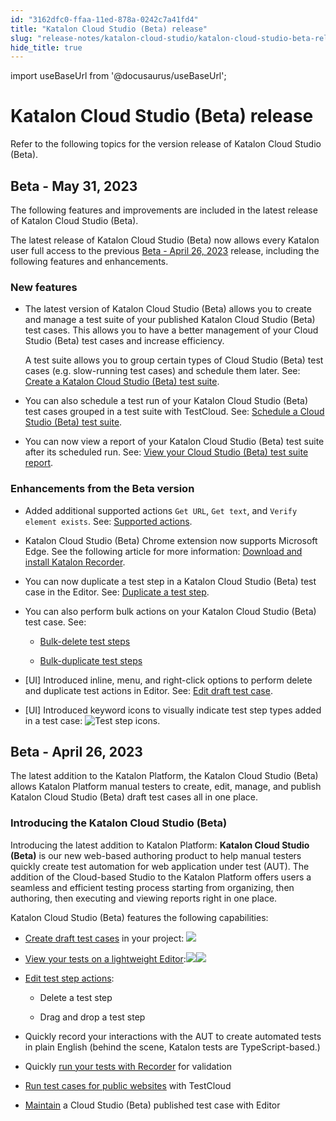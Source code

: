 ```yaml
---
id: "3162dfc0-ffaa-11ed-878a-0242c7a41fd4"
title: "Katalon Cloud Studio (Beta) release"
slug: "release-notes/katalon-cloud-studio/katalon-cloud-studio-beta-release"
hide_title: true
---
```

import useBaseUrl from '@docusaurus/useBaseUrl';


# <a id="concept-3169" class="anchor_top_offset"/><a id="ariaid-title1" class="anchor_top_offset"/>Katalon Cloud Studio (Beta) release

<p xmlns="http://www.w3.org/1999/xhtml" className="p">Refer to the following topics for the version release of <span className="ph">Katalon Cloud Studio (Beta)</span>.</p> 

## <a id="concept-2397" class="anchor_top_offset"/>Beta - May 31, 2023

<p xmlns="http://www.w3.org/1999/xhtml" className="shortdesc">The following features and improvements are included in the latest release of <span className="ph">Katalon Cloud Studio (Beta)</span>.</p> 
<p xmlns="http://www.w3.org/1999/xhtml" className="p">The latest release of <span className="ph">Katalon Cloud Studio (Beta)</span> now allows every Katalon user full access to the previous <a className="xref" href="/docs/release-notes/katalon-cloud-studio/katalon-cloud-studio-beta-release#concept-201">Beta - April 26, 2023</a> release, including the following features and enhancements.</p> 

### New features

<ul xmlns="http://www.w3.org/1999/xhtml" className="ul"><li className="li"><p className="p">The latest version of <span className="ph">Katalon Cloud Studio (Beta)</span> allows you to create and manage a test suite of your published <span className="ph">Katalon Cloud Studio (Beta)</span> test cases. This allows you to have a better management of your <span className="ph">Cloud Studio (Beta)</span> test cases and increase efficiency.</p><p className="p"> A test suite allows you to group certain types of <span className="ph">Cloud Studio (Beta)</span> test cases (e.g. slow-running test cases) and schedule them later. See: <a className="xref" href="/docs/create-tests/create-tests-using-katalon-cloud-studio/create-and-manage-a-test-suite/create-a-katalon-cloud-studio-beta-test-suite">Create a <span className="ph">Katalon Cloud Studio (Beta)</span> test suite</a>.</p></li><li className="li">You can also schedule a test run of your <span className="ph">Katalon Cloud Studio (Beta)</span> test cases grouped in a test suite with <span className="ph">TestCloud</span>. See: <a className="xref" href="/docs/create-tests/create-tests-using-katalon-cloud-studio/execute-cloud-studio-beta-tests/schedule-a-cloud-studio-beta-test-suite"> Schedule a <span className="ph">Cloud Studio (Beta)</span> test suite</a>. </li><li className="li"><p className="p">You can now view a report of your <span className="ph">Katalon Cloud Studio (Beta)</span> test suite after its scheduled run. See: <a className="xref" href="/docs/create-tests/create-tests-using-katalon-cloud-studio/analyze-cloud-studio-beta-tests/view-your-cloud-studio-beta-test-suite-report">View your <span className="ph">Cloud Studio (Beta)</span> test suite report</a>.</p></li></ul> 

### Enhancements from the Beta version

<ul xmlns="http://www.w3.org/1999/xhtml" className="ul"><li className="li"><p className="p">Added additional supported actions <code className="ph codeph">Get URL</code>, <code className="ph codeph">Get text</code>, and <code className="ph codeph">Verify element exists</code>. See: <a className="xref" href="/docs/create-tests/create-tests-using-katalon-cloud-studio/create-and-manage-a-draft-test-case/supported-actions">Supported actions</a>.</p></li><li className="li"><p className="p"><span className="ph">Katalon Cloud Studio (Beta)</span> Chrome extension now supports Microsoft Edge. See the following article for more information: <a className="xref" href="/docs/create-tests/create-tests-using-katalon-cloud-studio/get-started-with-cloud-studio-beta/download-and-install-katalon-recorder">Download and install <span className="ph">Katalon Recorder</span></a>.</p></li><li className="li"><p className="p">You can now duplicate a test step in a <span className="ph">Katalon Cloud Studio (Beta)</span> test case in the Editor. See: <a className="xref" href="/docs/create-tests/create-tests-using-katalon-cloud-studio/create-and-manage-a-draft-test-case/edit-draft-test-case#task-1140">Duplicate a test step</a>.</p></li><li className="li"><p className="p">You can also perform bulk actions on your <span className="ph">Katalon Cloud Studio (Beta)</span> test case. See: </p><ul className="ul"><li className="li"><p className="p"><a className="xref" href="/docs/create-tests/create-tests-using-katalon-cloud-studio/create-and-manage-a-draft-test-case/edit-draft-test-case#task-2842">Bulk-delete test steps</a></p></li><li className="li"><p className="p"><a className="xref" href="/docs/create-tests/create-tests-using-katalon-cloud-studio/create-and-manage-a-draft-test-case/edit-draft-test-case#task-9303">Bulk-duplicate test steps</a></p></li></ul></li><li className="li"><p className="p">[UI] Introduced inline, menu, and right-click options to perform delete and duplicate test actions in Editor. See: <a className="xref" href="/docs/create-tests/create-tests-using-katalon-cloud-studio/create-and-manage-a-draft-test-case/edit-draft-test-case">Edit draft test case</a>.</p></li><li className="li"><p className="p">[UI] Introduced keyword icons to visually indicate test step types added in a test case: <img className="image" width={750} src={useBaseUrl("/f0672b40-fe08-11ed-878a-0242c7a41fd4.png")} alt="Test step icons." /></p></li></ul> 

## <a id="concept-201" class="anchor_top_offset"/>Beta - April 26, 2023

<p xmlns="http://www.w3.org/1999/xhtml" className="shortdesc">The latest addition to the <span className="ph">Katalon Platform</span>, the <span className="ph">Katalon Cloud Studio (Beta)</span> allows Katalon Platform manual testers to create, edit, manage, and publish <span className="ph">Katalon Cloud Studio (Beta)</span> draft test cases all in one place.</p> 

### Introducing the <span xmlns="http://www.w3.org/1999/xhtml" className="ph">Katalon Cloud Studio (Beta)</span> 

<p xmlns="http://www.w3.org/1999/xhtml" className="p">Introducing the latest addition to <span className="ph">Katalon Platform</span>: <strong className="ph b"><span className="ph">Katalon Cloud Studio (Beta)</span></strong> is our new web-based authoring product to help manual testers quickly create test automation for web application under test (AUT). The addition of the Cloud-based Studio to the <span className="ph">Katalon Platform</span> offers users a seamless and efficient testing process starting from organizing, then authoring, then executing and viewing reports right in one place.</p> 
<p xmlns="http://www.w3.org/1999/xhtml" className="p"><span className="ph">Katalon Cloud Studio (Beta)</span> features the following capabilities:</p> 
<ul xmlns="http://www.w3.org/1999/xhtml" className="ul"><li className="li"><p className="p"><a className="xref" href="/docs/create-tests/create-tests-using-katalon-cloud-studio/create-and-manage-a-draft-test-case/create-a-draft-test-case">Create draft test cases</a> in your project: <img className="image" src={useBaseUrl("/4ea45830-e56e-11ed-b480-0242cfbc79b5.png")} /></p></li><li className="li"><p className="p"><a className="xref" href="/docs/create-tests/create-tests-using-katalon-cloud-studio/create-and-manage-a-draft-test-case/edit-draft-test-case">View your tests on a lightweight Editor</a>:<img className="image" src={useBaseUrl("/4eea3ad0-e56e-11ed-b480-0242cfbc79b5.png")} /><img className="image" src={useBaseUrl("/4f725690-e56e-11ed-b480-0242cfbc79b5.png")} /></p></li><li className="li"><p className="p"><a className="xref" href="/docs/create-tests/create-tests-using-katalon-cloud-studio/create-and-manage-a-draft-test-case/edit-draft-test-case">Edit test step actions</a>:</p><ul className="ul"><li className="li"><p className="p">Delete a test step</p></li><li className="li"><p className="p">Drag and drop a test step</p></li></ul></li><li className="li"><p className="p">Quickly record your interactions with the AUT to create automated tests in plain English (behind the scene, Katalon tests are TypeScript-based.)</p></li><li className="li"><p className="p">Quickly <a className="xref" href="/docs/create-tests/create-tests-using-katalon-cloud-studio/create-and-manage-a-draft-test-case/run-a-draft-test-case#task-8712">run your tests with Recorder</a> for validation </p></li><li className="li"><p className="p"><a className="xref" href="/docs/create-tests/create-tests-using-katalon-cloud-studio/create-and-manage-a-draft-test-case/run-a-draft-test-case#task-5263">Run test cases for public websites</a> with <span className="ph">TestCloud</span></p></li><li className="li"><p className="p"><a className="xref" href="/docs/create-tests/create-tests-using-katalon-cloud-studio/organize-cloud-studio-beta-tests/edit-a-published-cloud-studio-beta-test-case">Maintain</a> a <span className="ph">Cloud Studio (Beta)</span> published test case with Editor</p></li></ul> 
